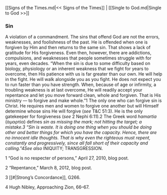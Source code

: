 [[Signs of the Times.md|<< Signs of the Times]]  |  [[Single to God.md|Single to God >>]]

### Sin
A violation of a commandment. The sins that offend God are not the errors, weaknesses, and foolishness of the past. He is offended when one is forgiven by Him and then returns to the same sin. That shows a lack of gratitude for His forgiveness. Even then, however, there are addictions, compulsions, and weaknesses that people sometimes struggle with for years, even decades. “When the sin is due to some difficulty based on biology, physiology or an inherent weakness that we fight for years to overcome, then His patience with us is far greater than our own. He will help in the fight. He will walk alongside you as you fight. He does not expect you to run faster than you have strength. When, because of age or infirmity, a troubling weakness is at last overcome, He will readily accept your repentance and let you move forward clean, whole and forgiven. That is His ministry — to forgive and make whole.”1 The only one who can forgive sin is Christ. He requires men and women to forgive one another but will Himself determine whose sins He will forgive (*see* T&C 51:3). He is the only gatekeeper for forgiveness (*see* 2 Nephi 6:11).2 The Greek word *hamartia* (ἁμαρτία) defines *sin *as missing the mark; not hitting the target; a mistake.3 “Sin is waste. It is doing one thing when you should be doing other and better things for which you have the capacity. Hence, there are no innocent idle thoughts. That is why even the righteous must repent, constantly and progressively, since all fall short of their capacity and calling.”4*See also* INIQUITY; TRANSGRESSION.



1 “God is no respecter of persons,” April 27, 2010, blog post.


2 “Repentance,” March 8, 2012, blog post.


3
[[#|Strong’s Concordance]], G266.


4 Hugh Nibley, Approaching Zion, 66–67.